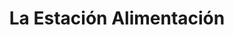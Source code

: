 ---
title: "La Estación Alimentación"
url: /almendralejo/la-estacion-alimentacion/
shop: Lebensmittel
---
